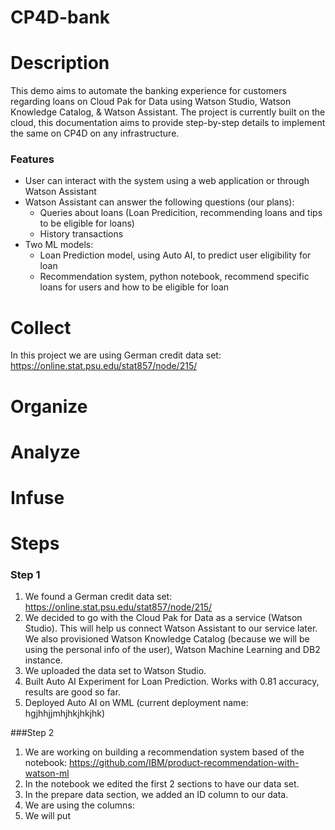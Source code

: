 # CP4D-bank
# Description
This demo aims to automate the banking experience for customers regarding loans on Cloud Pak for Data using Watson Studio, Watson Knowledge Catalog, & Watson Assistant. The project is currently built on the cloud, this documentation aims to provide step-by-step details to implement the same on CP4D on any infrastructure.
### Features
- User can interact with the system using a web application or through Watson Assistant
- Watson Assistant can answer the following questions (our plans):
  - Queries about loans (Loan Predicition, recommending loans and tips to be eligible for loans)
  - History transactions
- Two ML models:
  - Loan Prediction model, using Auto AI, to predict user eligibility for loan
  - Recommendation system, python notebook, recommend specific loans for users and how to be eligible for loan
# Collect
In this project we are using German credit data set: https://online.stat.psu.edu/stat857/node/215/
# Organize
# Analyze 
# Infuse



# Steps

### Step 1
1. We found a German credit data set: https://online.stat.psu.edu/stat857/node/215/
2. We decided to go with the Cloud Pak for Data as a service (Watson Studio). This will help us connect Watson Assistant to our service later. We also provisioned Watson Knowledge Catalog (because we will be using the personal info of the user), Watson Machine Learning and DB2 instance.
3. We uploaded the data set to Watson Studio.
4. Built Auto AI Experiment for Loan Prediction. Works with 0.81 accuracy, results are good so far.
5. Deployed Auto AI on WML (current deployment name: hgjhhjjmhjhkjhkjhk)

###Step 2
1. We are working on building a recommendation system based of the notebook: https://github.com/IBM/product-recommendation-with-watson-ml
2. In the notebook we edited the first 2 sections to have our data set. 
3. In the prepare data section, we added an ID column to our data. 
4. We are using the columns: 
5. We will put 
